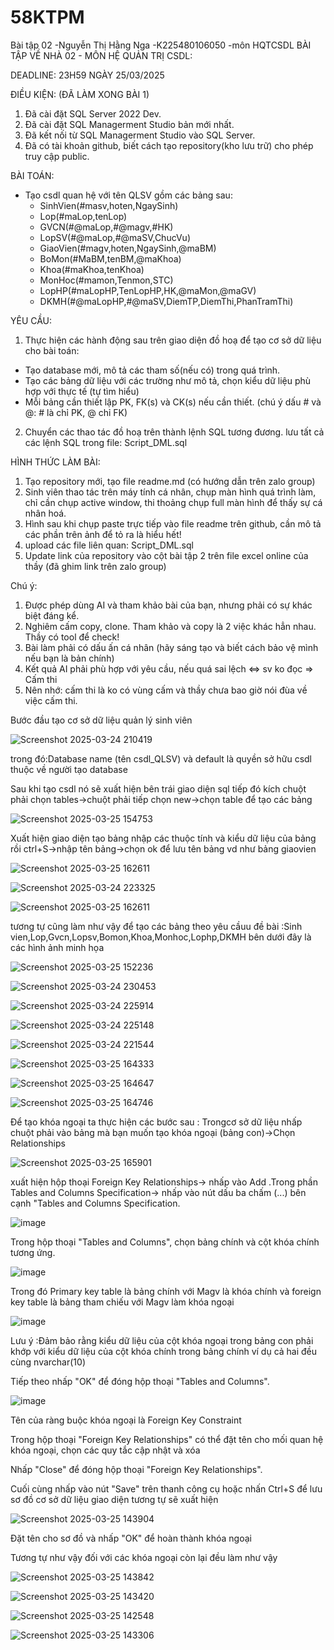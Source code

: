 # 58KTPM
Bài tập 02 -Nguyễn Thị Hằng Nga -K225480106050 -môn HQTCSDL
BÀI TẬP VỀ NHÀ 02 - MÔN HỆ QUẢN TRỊ CSDL:

DEADLINE: 23H59 NGÀY 25/03/2025

ĐIỀU KIỆN: (ĐÃ LÀM XONG BÀI 1)
1. Đã cài đặt SQL Server 2022 Dev.
2. Đã cài đặt SQL Managerment Studio bản mới nhất.
3. Đã kết nối từ SQL Managerment Studio vào SQL Server.
4. Đã có tài khoản github, biết cách tạo repository(kho lưu trữ) cho phép truy cập public.

BÀI TOÁN:
- Tạo csdl quan hệ với tên QLSV gồm các bảng sau:
  + SinhVien(#masv,hoten,NgaySinh)
  + Lop(#maLop,tenLop)
  + GVCN(#@maLop,#@magv,#HK)
  + LopSV(#@maLop,#@maSV,ChucVu)
  + GiaoVien(#magv,hoten,NgaySinh,@maBM)
  + BoMon(#MaBM,tenBM,@maKhoa)
  + Khoa(#maKhoa,tenKhoa)
  + MonHoc(#mamon,Tenmon,STC)
  + LopHP(#maLopHP,TenLopHP,HK,@maMon,@maGV)
  + DKMH(#@maLopHP,#@maSV,DiemTP,DiemThi,PhanTramThi)

YÊU CẦU:
1. Thực hiện các hành động sau trên giao diện đồ hoạ để tạo cơ sở dữ liệu cho bài toán:
  + Tạo database mới, mô tả các tham số(nếu có) trong quá trình.
  + Tạo các bảng dữ liệu với các trường như mô tả, chọn kiểu dữ liệu phù hợp với thực tế (tự tìm hiểu)
  + Mỗi bảng cần thiết lập PK, FK(s) và CK(s) nếu cần thiết. (chú ý dấu # và @: # là chỉ PK, @ chỉ FK)
2. Chuyển các thao tác đồ hoạ trên thành lệnh SQL tương đương. lưu tất cả các lệnh SQL trong file: Script_DML.sql


HÌNH THỨC LÀM BÀI:
1. Tạo repository mới, tạo file readme.md (có hướng dẫn trên zalo group)
2. Sinh viên thao tác trên máy tính cá nhân, chụp màn hình quá trình làm, chỉ cần chụp active window, thi thoảng chụp full màn hình để thấy sự cá nhân hoá.
3. Hình sau khi chụp paste trực tiếp vào file readme trên github, cần mô tả các phần trên ảnh để tỏ ra là hiểu hết!
4. upload các file liên quan: Script_DML.sql
5. Update link của repository vào cột bài tập 2 trên file excel online của thầy (đã ghim link trên zalo group)

Chú ý:
1. Được phép dùng AI và tham khảo bài của bạn, nhưng phải có sự khác biệt đáng kể.
2. Nghiêm cấm copy, clone. Tham khảo và copy là 2 việc khác hẳn nhau. Thầy có tool để check!
3. Bài làm phải có dấu ấn cá nhân (hãy sáng tạo và biết cách bảo vệ mình nếu bạn là bản chính)
4. Kết quả AI phải phù hợp với yêu cầu, nếu quá sai lệch <=> sv ko đọc => Cấm thi
5. Nên nhớ: cấm thi là ko có vùng cấm và thầy chưa bao giờ nói đùa về việc cấm thi.


Bước đầu tạo cơ sở dữ liệu quản lý sinh viên

![Screenshot 2025-03-24 210419](https://github.com/user-attachments/assets/401cab4d-50cd-4497-b925-781b6f00bbc5)

trong đó:Database name (tên csdl_QLSV) và default là quyền sở hữu csdl thuộc về người tạo database
         
Sau khi tạo csdl nó sẽ xuất hiện bên trái giao diện sql tiếp đó kích chuột phải chọn tables->chuột phải tiếp chọn new->chọn table để tạo các bảng

![Screenshot 2025-03-25 154753](https://github.com/user-attachments/assets/fde69ff2-9be3-4091-b21d-083cf11caa0e)

Xuất hiện giao diện tạo bảng nhập các thuộc tính và kiểu dữ liệu của bảng rồi ctrl+S->nhập tên bảng->chọn ok để lưu tên bảng vd như bảng giaovien

![Screenshot 2025-03-25 162611](https://github.com/user-attachments/assets/4f3685ec-dbc3-4fe6-8145-06b6639f6d3d)

![Screenshot 2025-03-24 223325](https://github.com/user-attachments/assets/01ceab71-6542-41b8-8562-8bcf891d552d)

![Screenshot 2025-03-25 162611](https://github.com/user-attachments/assets/349dc615-8035-4cb9-9f09-2bf696f996c5)

tương tự cũng làm như vậy để tạo các bảng theo yêu cầuu đề bài :Sinh vien,Lop,Gvcn,Lopsv,Bomon,Khoa,Monhoc,Lophp,DKMH bên dưới đây là các hình ảnh minh họa

![Screenshot 2025-03-25 152236](https://github.com/user-attachments/assets/bb1f29ae-0cca-46f4-873b-90b71ac5a54a)


![Screenshot 2025-03-24 230453](https://github.com/user-attachments/assets/47272550-2760-4425-800c-2a2a61844b2b)


![Screenshot 2025-03-24 225914](https://github.com/user-attachments/assets/b57d56cc-e75d-42e9-b30c-fe559d890314)


![Screenshot 2025-03-24 225148](https://github.com/user-attachments/assets/54d67826-d235-4251-bf80-bf160b2be947)


![Screenshot 2025-03-24 221544](https://github.com/user-attachments/assets/cf6d487e-b0c7-4b44-b0ec-5b82c1d255f2)


![Screenshot 2025-03-25 164333](https://github.com/user-attachments/assets/436038e8-904c-449e-94d6-13482ef8b237)


![Screenshot 2025-03-25 164647](https://github.com/user-attachments/assets/f96d5515-c159-487b-b058-a2ad84288eca)


![Screenshot 2025-03-25 164746](https://github.com/user-attachments/assets/10ee6c67-1f05-4d00-bf2c-3e96c1be3b69)


Để tạo khóa ngoại ta thực hiện các bước sau :
Trongcơ sở dữ liệu nhấp chuột phải vào bảng mà bạn muốn tạo khóa ngoại (bảng con)->Chọn Relationships

![Screenshot 2025-03-25 165901](https://github.com/user-attachments/assets/32c15479-65d9-4884-b7bb-0fa9736de3db)


xuất hiện hộp thoại Foreign Key Relationships-> nhấp vào Add .Trong phần Tables and Columns Specification-> nhấp vào nút dấu ba chấm (...) bên cạnh "Tables and Columns Specification.

![image](https://github.com/user-attachments/assets/ce76b959-2231-4662-9b91-c8dd30f7f441) 

Trong hộp thoại "Tables and Columns", chọn bảng chính và cột khóa chính tương ứng. 

![image](https://github.com/user-attachments/assets/cdc86e75-8205-4f7d-baf8-e68641788f02)

Trong đó Primary key table là bảng chính với Magv là khóa chính và foreign key table là bảng tham chiếu với Magv làm khóa ngoại

![image](https://github.com/user-attachments/assets/d443d6ec-5374-42ef-a3d0-67e1282c4243) 

Lưu ý :Đảm bảo rằng kiểu dữ liệu của cột khóa ngoại trong bảng con phải khớp với kiểu dữ liệu của cột khóa chính trong bảng chính ví dụ cả hai đều cùng nvarchar(10)

Tiếp theo nhấp "OK" để đóng hộp thoại "Tables and Columns".

![image](https://github.com/user-attachments/assets/98ce5808-4814-40f8-b434-d107e2b8a5f4)

Tên của ràng buộc khóa ngoại là Foreign Key Constraint 

Trong hộp thoại "Foreign Key Relationships" có thể đặt tên cho mối quan hệ khóa ngoại, chọn các quy tắc cập nhật và xóa

Nhấp "Close" để đóng hộp thoại "Foreign Key Relationships".

Cuối cùng nhấp vào nút "Save" trên thanh công cụ hoặc nhấn Ctrl+S để lưu sơ đồ cơ sở dữ liệu giao diện tương tự sẽ xuất hiện 

![Screenshot 2025-03-25 143904](https://github.com/user-attachments/assets/5b8791be-0cf8-4eb8-b97e-13949c30d840)

Đặt tên cho sơ đồ và nhấp "OK" để hoàn thành khóa ngoại 

Tương tự như vậy đối với các khóa ngoại còn lại đều làm như vậy 

![Screenshot 2025-03-25 143842](https://github.com/user-attachments/assets/99877af9-cf1f-496d-8e26-8e6a4afc4480)

![Screenshot 2025-03-25 143420](https://github.com/user-attachments/assets/a8659566-3b4c-4605-9ea2-c6f10e975cce)

![Screenshot 2025-03-25 142548](https://github.com/user-attachments/assets/52125746-6dc2-4349-90e8-116a31f1907a)

![Screenshot 2025-03-25 143306](https://github.com/user-attachments/assets/0950aaad-8eff-4823-89b3-9c5386a82e5c)











         
